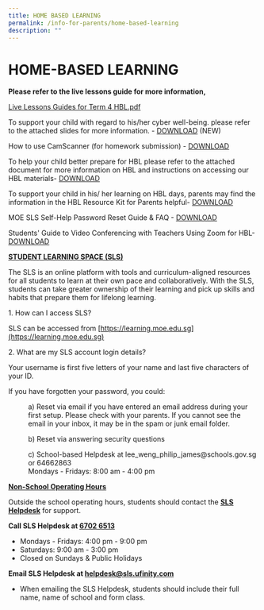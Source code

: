 ```yaml
---
title: HOME BASED LEARNING
permalink: /info-for-parents/home-based-learning
description: ""
---
```

# HOME-BASED LEARNING

**Please refer to the live lessons guide for more information,**

[Live Lessons Guides for Term 4 HBL.pdf](/files/Live%20Lessons%20Guides%20for%20Term%204%20HBL.pdf)

To support your child with regard to his/her cyber well-being. please refer to the attached slides for more information. - [DOWNLOAD](/files/20%20April%20HBL%20Cyberwellness.pdf)  (NEW)

How to use CamScanner (for homework submission) - [DOWNLOAD](/files/Guide%20on%20how%20to%20use%20Camscanner.pdf)

To help your child better prepare for HBL please refer to the attached document for more information on HBL and instructions on accessing our HBL materials- [DOWNLOAD](/files/HBL%20Slides%20for%20website%20updated%202021.pdf)

 To support your child in his/ her learning on HBL days, parents may find the information in the HBL Resource Kit for Parents helpful- [DOWNLOAD](/files/Resource%20Kit%20-%20HBL.pdf)

MOE SLS Self-Help Password Reset Guide & FAQ - [DOWNLOAD](/files/SLS%20Password%20Reset%20Guide%20&%20FAQ.pdf)

Students' Guide to Video Conferencing with Teachers Using Zoom for HBL- [DOWNLOAD](/files/MOE%20ITD%20Student%20Guide%20to%20Video%20Conferencing%20with%20Teachers%20Using%20Zoom%20for%20HBL.pdf)



<strong><u>STUDENT LEARNING SPACE (SLS)</u></strong>

The SLS is an online platform with tools and curriculum-aligned resources for all students to learn at their own pace and collaboratively. With the SLS, students can take greater ownership of their learning and pick up skills and habits that prepare them for lifelong learning.


<p>1. How can I access SLS?</p>

SLS can be accessed from [https://learning.moe.edu.sg](https://learning.moe.edu.sg)

<p>2. What are my SLS account login details?</p>

Your username is first five letters of your name and last five characters of your ID.

If you have forgotten your password, you could:

<style type="text/css">
<!--
 .tab { margin-left: 40px; }
-->
</style>

<p class="tab">a) Reset via email if you have entered an email address during your first setup. Please check with your parents. If you cannot see the email in your inbox, it may be in the spam or junk email folder.</p>

<p class="tab">b) Reset via answering security questions</p>

<p class="tab">c) School-based Helpdesk at lee_weng_philip_james@schools.gov.sg or 64662863 <br>Mondays - Fridays: 8:00 am - 4:00 pm </p> 



<strong><u>Non-School Operating Hours</u></strong>


Outside the school operating hours, students should contact the <strong><u>SLS Helpdesk</u></strong> for support.

 <strong>Call SLS Helpdesk at <u>6702 6513</u></strong>

* Mondays - Fridays: 4:00 pm - 9:00 pm
* Saturdays: 9:00 am - 3:00 pm
* Closed on Sundays & Public Holidays

**Email SLS Helpdesk at helpdesk@sls.ufinity.com**

* When emailing the SLS Helpdesk, students should include their full name, name of school and form class.